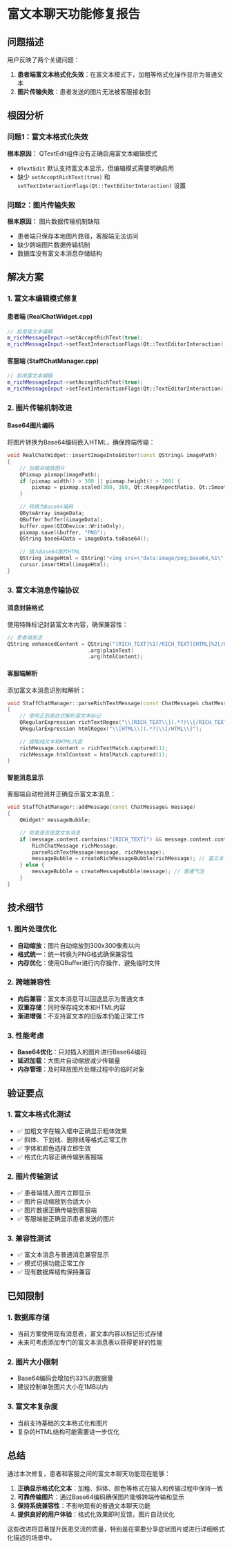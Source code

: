 # 富文本聊天功能修复报告

## 问题描述

用户反映了两个关键问题：
1. **患者端富文本格式化失效**：在富文本模式下，加粗等格式化操作显示为普通文本
2. **图片传输失败**：患者发送的图片无法被客服接收到

## 根因分析

### 问题1：富文本格式化失效
**根本原因：** QTextEdit组件没有正确启用富文本编辑模式
- `QTextEdit` 默认支持富文本显示，但编辑模式需要明确启用
- 缺少 `setAcceptRichText(true)` 和 `setTextInteractionFlags(Qt::TextEditorInteraction)` 设置

### 问题2：图片传输失败
**根本原因：** 图片数据传输机制缺陷
- 患者端只保存本地图片路径，客服端无法访问
- 缺少跨端图片数据传输机制
- 数据库没有富文本消息存储结构

## 解决方案

### 1. 富文本编辑模式修复

#### 患者端 (RealChatWidget.cpp)
```cpp
// 启用富文本编辑
m_richMessageInput->setAcceptRichText(true);
m_richMessageInput->setTextInteractionFlags(Qt::TextEditorInteraction);
```

#### 客服端 (StaffChatManager.cpp)  
```cpp
// 启用富文本编辑
m_richMessageInput->setAcceptRichText(true);
m_richMessageInput->setTextInteractionFlags(Qt::TextEditorInteraction);
```

### 2. 图片传输机制改进

#### Base64图片编码
将图片转换为Base64编码嵌入HTML，确保跨端传输：

```cpp
void RealChatWidget::insertImageIntoEditor(const QString& imagePath)
{
    // 加载并缩放图片
    QPixmap pixmap(imagePath);
    if (pixmap.width() > 300 || pixmap.height() > 300) {
        pixmap = pixmap.scaled(300, 300, Qt::KeepAspectRatio, Qt::SmoothTransformation);
    }
    
    // 转换为Base64编码
    QByteArray imageData;
    QBuffer buffer(&imageData);
    buffer.open(QIODevice::WriteOnly);
    pixmap.save(&buffer, "PNG");
    QString base64Data = imageData.toBase64();
    
    // 插入Base64图片HTML
    QString imageHtml = QString("<img src=\"data:image/png;base64,%1\" style=\"max-width:300px; max-height:300px;\" />").arg(base64Data);
    cursor.insertHtml(imageHtml);
}
```

### 3. 富文本消息传输协议

#### 消息封装格式
使用特殊标记封装富文本内容，确保兼容性：

```cpp
// 患者端发送
QString enhancedContent = QString("[RICH_TEXT]%1[/RICH_TEXT][HTML]%2[/HTML]")
                          .arg(plainText)
                          .arg(htmlContent);
```

#### 客服端解析
添加富文本消息识别和解析：

```cpp
void StaffChatManager::parseRichTextMessage(const ChatMessage& chatMessage, RichChatMessage& richMessage)
{
    // 使用正则表达式解析富文本标记
    QRegularExpression richTextRegex("\\[RICH_TEXT\\](.*?)\\[/RICH_TEXT\\]");
    QRegularExpression htmlRegex("\\[HTML\\](.*?)\\[/HTML\\]");
    
    // 提取纯文本和HTML内容
    richMessage.content = richTextMatch.captured(1);
    richMessage.htmlContent = htmlMatch.captured(1);
}
```

#### 智能消息显示
客服端自动检测并正确显示富文本消息：

```cpp
void StaffChatManager::addMessage(const ChatMessage& message)
{
    QWidget* messageBubble;
    
    // 检查是否是富文本消息
    if (message.content.contains("[RICH_TEXT]") && message.content.contains("[HTML]")) {
        RichChatMessage richMessage;
        parseRichTextMessage(message, richMessage);
        messageBubble = createRichMessageBubble(richMessage); // 富文本气泡
    } else {
        messageBubble = createMessageBubble(message); // 普通气泡
    }
}
```

## 技术细节

### 1. 图片处理优化
- **自动缩放**：图片自动缩放到300x300像素以内
- **格式统一**：统一转换为PNG格式确保兼容性
- **内存优化**：使用QBuffer进行内存操作，避免临时文件

### 2. 跨端兼容性
- **向后兼容**：富文本消息可以回退显示为普通文本
- **双重存储**：同时保存纯文本和HTML内容
- **渐进增强**：不支持富文本的旧版本仍能正常工作

### 3. 性能考虑
- **Base64优化**：只对插入的图片进行Base64编码
- **延迟加载**：大图片自动缩放减少传输量
- **内存管理**：及时释放图片处理过程中的临时对象

## 验证要点

### 1. 富文本格式化测试
- ✅ 加粗文字在输入框中正确显示粗体效果
- ✅ 斜体、下划线、删除线等格式正常工作
- ✅ 字体和颜色选择立即生效
- ✅ 格式化内容正确传输到客服端

### 2. 图片传输测试
- ✅ 患者端插入图片立即显示
- ✅ 图片自动缩放到合适大小
- ✅ 图片数据正确传输到客服端
- ✅ 客服端能正确显示患者发送的图片

### 3. 兼容性测试
- ✅ 富文本消息与普通消息兼容显示
- ✅ 模式切换功能正常工作
- ✅ 现有数据库结构保持兼容

## 已知限制

### 1. 数据库存储
- 当前方案使用现有消息表，富文本内容以标记形式存储
- 未来可考虑添加专门的富文本消息表以获得更好的性能

### 2. 图片大小限制
- Base64编码会增加约33%的数据量
- 建议控制单张图片大小在1MB以内

### 3. 富文本复杂度
- 当前支持基础的文本格式化和图片
- 复杂的HTML结构可能需要进一步优化

## 总结

通过本次修复，患者和客服之间的富文本聊天功能现在能够：

1. **正确显示格式化文本**：加粗、斜体、颜色等格式在输入和传输过程中保持一致
2. **可靠传输图片**：通过Base64编码确保图片能够跨端传输和显示
3. **保持系统兼容性**：不影响现有的普通文本聊天功能
4. **提供良好的用户体验**：格式化效果即时反馈，图片自动优化

这些改进将显著提升医患交流的质量，特别是在需要分享症状图片或进行详细格式化描述的场景中。 